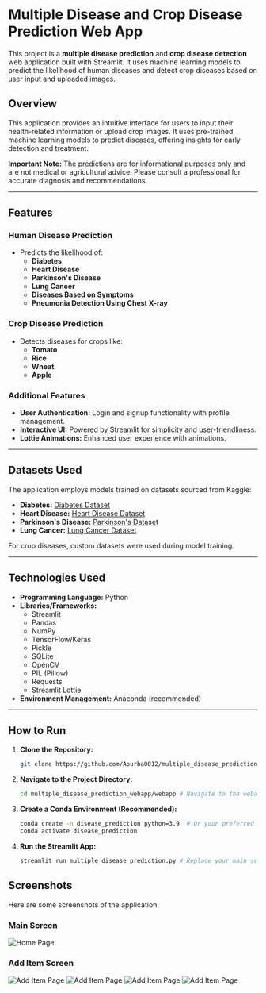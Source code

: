 # Multiple Disease and Crop Disease Prediction Web App

This project is a **multiple disease prediction** and **crop disease detection** web application built with Streamlit. It uses machine learning models to predict the likelihood of human diseases and detect crop diseases based on user input and uploaded images.

## Overview

This application provides an intuitive interface for users to input their health-related information or upload crop images. It uses pre-trained machine learning models to predict diseases, offering insights for early detection and treatment.

**Important Note:** The predictions are for informational purposes only and are not medical or agricultural advice. Please consult a professional for accurate diagnosis and recommendations.

---

## Features

### Human Disease Prediction
- Predicts the likelihood of:
  - **Diabetes**
  - **Heart Disease**
  - **Parkinson's Disease**
  - **Lung Cancer**
  - **Diseases Based on Symptoms**
  - **Pneumonia Detection Using Chest X-ray**

### Crop Disease Prediction
- Detects diseases for crops like:
  - **Tomato**
  - **Rice**
  - **Wheat**
  - **Apple**

### Additional Features
- **User Authentication:** Login and signup functionality with profile management.
- **Interactive UI:** Powered by Streamlit for simplicity and user-friendliness.
- **Lottie Animations:** Enhanced user experience with animations.

---

## Datasets Used
The application employs models trained on datasets sourced from Kaggle:
- **Diabetes:** [Diabetes Dataset](https://www.kaggle.com/datasets/kandij/diabetesdataset)
- **Heart Disease:** [Heart Disease Dataset](https://www.kaggle.com/datasets/johnsmith88/heart-disease-dataset)
- **Parkinson's Disease:** [Parkinson's Dataset](https://www.kaggle.com/datasets/gargmanas/parkinsonsdataset)
- **Lung Cancer:** [Lung Cancer Dataset](https://www.kaggle.com/datasets/mysarahmadbhat/lung-cancer)

For crop diseases, custom datasets were used during model training.

---

## Technologies Used
- **Programming Language:** Python
- **Libraries/Frameworks:**
  - Streamlit
  - Pandas
  - NumPy
  - TensorFlow/Keras
  - Pickle
  - SQLite
  - OpenCV
  - PIL (Pillow)
  - Requests
  - Streamlit Lottie
- **Environment Management:** Anaconda (recommended)

---

## How to Run

1. **Clone the Repository:**
   ```bash
   git clone https://github.com/Apurba0012/multiple_disease_prediction_webapp.git
   
2.  **Navigate to the Project Directory:**
    ```bash
    cd multiple_disease_prediction_webapp/webapp # Navigate to the webapp directory
    ```
3.  **Create a Conda Environment (Recommended):**
    ```bash
    conda create -n disease_prediction python=3.9  # Or your preferred Python version
    conda activate disease_prediction
    ```
5.  **Run the Streamlit App:**
    ```bash
    streamlit run multiple_disease_prediction.py # Replace your_main_script_name.py with the name of your main python file. Usually app.py or main.py.
    ```

## Screenshots

Here are some screenshots of the application:
### Main Screen

![Home Page](image/home.png)

### Add Item Screen
![Add Item Page](image/page4.png)
![Add Item Page](image/page1.png)
![Add Item Page](image/page2.png)
![Add Item Page](image/page3.png)
